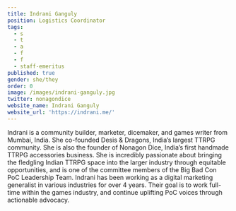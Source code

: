 ```yaml
---
title: Indrani Ganguly
position: Logistics Coordinator
tags:
  - s
  - t
  - a
  - f
  - f
  - staff-emeritus
published: true
gender: she/they
order: 0
image: /images/indrani-ganguly.jpg
twitter: nonagondice
website_name: Indrani Ganguly
website_url: 'https://indrani.me/'
---
```


Indrani is a community builder, marketer, dicemaker, and games writer from Mumbai, India. She co-founded Desis & Dragons, India’s largest TTRPG community. She is also the founder of Nonagon Dice, India’s first handmade TTRPG accessories business. She is incredibly passionate about bringing the fledgling Indian TTRPG space into the larger industry through equitable opportunities, and is one of the committee members of the Big Bad Con PoC Leadership Team. Indrani has been working as a digital marketing generalist in various industries for over 4 years. Their goal is to work full-time within the games industry, and continue uplifting PoC voices through actionable advocacy.
